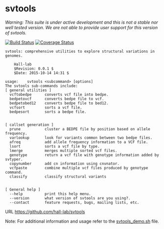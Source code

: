 # svtools
*Warning: This suite is under active development and this is not a stable nor well tested version. We are not able to provide user support for this version of svtools.*

[![Build Status](https://travis-ci.org/hall-lab/svtools.svg?branch=master)](https://travis-ci.org/hall-lab/svtools) 
[![Coverage Status](https://coveralls.io/repos/github/hall-lab/svtools/badge.svg?branch=master)](https://coveralls.io/github/hall-lab/svtools?branch=master)

```
svtools: comprehensive utilities to explore structural variations in genomes.

	Hall-lab
	$Revision: 0.0.1 $
	$Date: 2015-10-14 14:31 $

usage:    svtools <subcommand> [options]
The svtools sub-commands include:
[ general utilities ]
  vcftobedpe      converts vcf file into bedpe.
  bedpetovcf      converts bedpe file to vcf.
  bedpetobed12    converts bedpe file to bed12.
  vcfsort         sorts a vcf file.
  bedpesort       sorts a bedpe file.


[ callset generation ]
  prune           cluster a BEDPE file by position based on allele frequency.
  varlookup       look for variants common between two bedpe files.
  afreq           add allele frequency information to a VCF file.
  lsort           sorts a vcf file by type.
  lmerge          merges multiple sorted vcf files.
  genotype        return a vcf file with genotype information added by svtyper.
  copynumber      add cn information using cnvnator.
  vcfpaste        combine multiple vcf files produced by genotype command.
  classify        classify structural variants


[ General help ]
  --help          print this help menu.
  --version       what version of svtools are you using?.
  --contact       feature requests, bugs, mailing lists, etc.

```
URL <https://github.com/hall-lab/svtools>

Note: For additional information and usage refer to the [svtools_demo.sh](https://github.com/hall-lab/svtools/blob/master/svtools_demo.sh) file.
